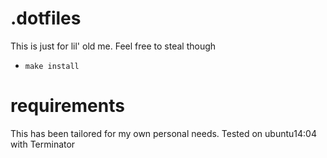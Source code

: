 # .dotfiles

This is just for lil' old me. Feel free to steal though

- `make install`

# requirements

This has been tailored for my own personal needs. Tested on ubuntu14:04 with Terminator

